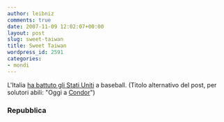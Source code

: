 ```yaml
---
author: leibniz
comments: true
date: 2007-11-09 12:02:07+00:00
layout: post
slug: sweet-taiwan
title: Sweet Taiwan
wordpress_id: 2591
categories:
- mondi
---
```


L'Italia [ha battuto gli Stati Uniti](http://www.repubblica.it/2007/11/sezioni/sport/baseball-battuti-usa/baseball-battuti-usa/baseball-battuti-usa.html) a baseball. (Titolo alternativo del post, per solutori abili: "Oggi a [Condor](http://condor.blog.rai.it/)")

### Repubblica

